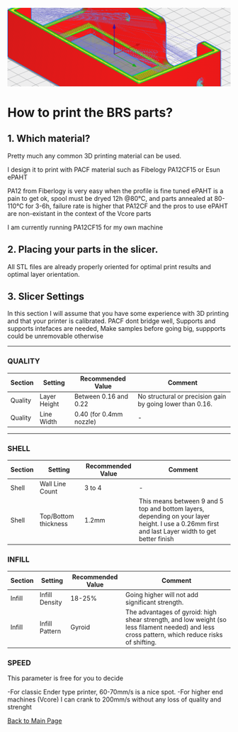 ![alt text](/image/print.png)
# How to print the BRS parts?

## 1. Which material?
Pretty much any common 3D printing material can be used.

I design it to print with PACF material such as Fibelogy PA12CF15 or Esun ePAHT

PA12 from Fiberlogy is very easy when the profile is fine tuned
ePAHT is a pain to get ok, spool must be dryed 12h @80°C, and parts annealed at 80-110°C for 3-6h, failure rate is higher that PA12CF and the pros to use ePAHT are non-existant in the context of the Vcore parts

I am currently running PA12CF15 for my own machine

## 2. Placing your parts in the slicer.
All STL files are already properly oriented for optimal print results and optimal layer orientation.  

## 3. Slicer Settings
In this section I will assume that you have some experience with 3D printing and that your printer is calibrated.
PACF dont bridge well, Supports and supports intefaces are needed, Make samples before going big, suppports could be unremovable otherwise

____________________________________________________________________________________  



### QUALITY


Section|Setting|Recommended Value|Comment
-------|-------|-----------------|-------
Quality|Layer Height|Between 0.16 and 0.22| No structural or precision gain by going lower than 0.16. 
Quality|Line Width|0.40 (for 0.4mm nozzle)| - 

______________________________________________________________________________  


### SHELL


Section|Setting|Recommended Value|Comment
-------|-------|-----------------|-------
Shell|Wall Line Count|3 to 4|-
Shell|Top/Bottom thickness|1.2mm|This means between 9 and 5 top and bottom layers, depending on your layer height. I use a 0.26mm first and last Layer width to get better finish 


### INFILL


Section|Setting|Recommended Value|Comment 
-------|-------|-----------------|-------
Infill|Infill Density|18-25%|Going higher will not add significant strength.
Infill|Infill Pattern|Gyroid|The advantages of gyroid: high shear strength, and low weight (so less filament needed) and less cross pattern, which reduce risks of shifting.

### SPEED

This parameter is free for you to decide

-For classic Ender type printer, 60-70mm/s is a nice spot. 
-For higher end machines (Vcore) I can crank to 200mm/s without any loss of quality and strenght



[Back to Main Page](/README.md)
